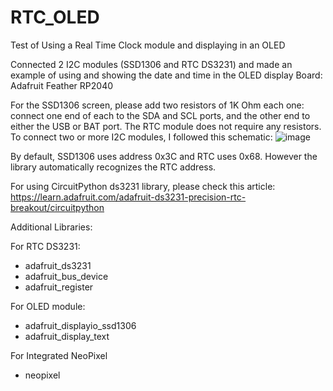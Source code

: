 # RTC_OLED
Test of Using a Real Time Clock module and displaying in an OLED

Connected 2 I2C modules (SSD1306 and RTC DS3231) and made an example of using and showing the date and time in the OLED display
Board: Adafruit Feather RP2040 

For the SSD1306 screen, please add two resistors of 1K Ohm each one: connect one end of each to the SDA and SCL ports, and the other end to either the USB or BAT port. The RTC module does not require any resistors.
To connect two or more I2C modules, I followed this schematic:
![image](https://github.com/user-attachments/assets/c67fe84a-7fb1-4242-80de-f3eb4a31b04b)

By default, SSD1306 uses address 0x3C and RTC uses 0x68. However the library automatically recognizes the RTC address.

For using CircuitPython ds3231 library, please check this article:
https://learn.adafruit.com/adafruit-ds3231-precision-rtc-breakout/circuitpython

Additional Libraries:

For RTC DS3231:
- adafruit_ds3231
- adafruit_bus_device
- adafruit_register

For OLED module:
- adafruit_displayio_ssd1306
- adafruit_display_text

For Integrated NeoPixel
- neopixel

